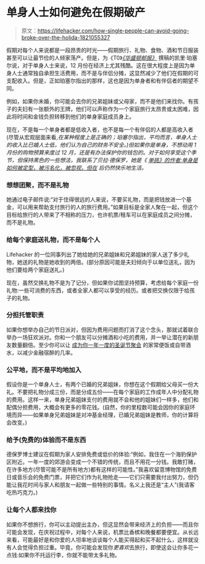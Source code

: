 # 单身人士如何避免在假期破产

> 原文：<https://lifehacker.com/how-single-people-can-avoid-going-broke-over-the-holida-1821055327>

假期对每个人来说都是一段昂贵的时光——假期旅行、礼物、食物、酒和节日服装甚至可以让最节俭的人倾家荡产。但是，为《T0》[*《华盛顿邮报》*](https://www.washingtonpost.com/news/soloish/wp/2017/12/04/december-is-an-expensive-time-to-be-single/?utm_term=.13b821e654cb) 撰稿的凯里·珀塞尔说，对于单身人士来说，12 月份在经济上尤其残酷。这在很大程度上是因为单身人士通常独自承担生活费用，而不是与伴侣分摊，这显然减少了他们在假期的可支配收入。但是，正如珀塞尔指出的那样，这也是因为单身者和有伴侣者的期望不同。



例如，如果你未婚，你可能会去你的兄弟姐妹或父母家，而不是他们来找你。有孩子的夫妇有一张额外的王牌，他们可以声称作为一个家庭旅行太昂贵或太困难，因此将时间和金钱负担转移到他们的单身家庭成员身上。

现在，不是每一个单身者都是低收入者，也不是每一个有伴侣的人都是高收入者(尽管从宏观层面来看,*在某种程度上是正确的；珀塞尔指出，平均而言，单身人士的收入比已婚人士低，他们认为自己的财务不安全。)但如果你是单身，不想动用 1 月份的购物预算来度过 12 月，还是有办法保护你的钱包的。对于如何享受这个季节，但保持黑色的一些想法，我联系了贝拉·德保罗，她是《 [*单挑》的作者:单身是如何被定型，被污名化，被忽视，但在*](https://www.amazon.com/Singled-Out-Singles-Stereotyped-Stigmatized/dp/0312340826/ref=as_sl_pc_qf_sp_asin_til?asc_campaign=InlineText&asc_refurl=https://lifehacker.com/how-single-people-can-avoid-going-broke-over-the-holida-1821055327&asc_source=&creativeASIN=0312340826&linkCode=w00&linkId=a3ea72b4cb1ad81e5b7669e85c99959f&tag=kinjalifehackerlink-20) 后仍然快乐地生活。*

### 想想团聚，而不是礼物

她通过电子邮件说:“对于住得很远的人来说，不要买礼物，而是把钱放进一个基金，可以用来帮助支付旅行的人的旅行费用。”如果目标是全家人聚在一起，但这个目标给旅行的人带来了不相称的压力，也许机票/租车可以在家庭成员之间分摊，而不是礼物。

### 给每个家庭送礼物，而不是每个人

Lifehacker 的一位同事列出了她给她的兄弟姐妹和兄弟姐妹的家人送了多少礼物，她送的礼物是她收到的两倍。(部分原因可能是夫妇倾向于以单位送礼，因为他们要给两个家庭送礼。)

现在，虽然交换礼物不是为了记分，但如果你试图坚持预算，考虑给每个家庭一份礼物:一些可消费的东西，或者全家人都可以享受的经历。或者把交换仅限于给孩子的礼物。

### 分担托管职责

如果你想举办自己的节日派对，但因为费用问题而打消了这个念头，那就试着联合举办一场狂欢派对。你和一个朋友可以分摊酒和小吃的费用，并一举让潜在的新朋友数量翻倍。至少你可以让 [成为你一年一度的圣诞节聚会](https://lifehacker.com/how-to-celebrate-chrismukkah-1820834950) 的家常便饭或自带酒水，以减少金融宿醉的几率。

### 公平地，而不是平均地加入

假设你是一个单身人士，有两个已婚的兄弟姐妹，你想在这个假期给父母买一份大礼。不要把礼物分成三份，而是分成五份——在每个家庭的工作成年人中分配礼物的费用。这样一来，单身兄弟姐妹支付的费用就不会和他的姐妹们一样多，他们和配偶分担费用，大概会有更多的零花钱。(自然，你的里程数可能会因你的家庭环境而异——如果单身兄弟姐妹是对冲基金经理，已婚兄弟姐妹是教师，你的计算将会改变。)

### 给予(免费的)体验而不是东西

德保罗博士建议在假期为家人安排免费或低价的体验:“例如，我住在一个海豹保护区附近。一年一度的郊游会变成一个不错的传统，而且不用花一分钱。我敢打赌，在许多地方(尽管可能不是所有地方)都有这样的可能性。”我喜欢留意博物馆的免费日或音乐会的免费门票，并把它们作为礼物抢走——它们只需要我付出努力，但仍能让我花时间与家人和朋友一起做一些特别的事情。名义上我还是“主人”(我请客吃热巧克力。)

### 让每个人都来找你

如果你不想旅行，你可以主动提出主办，但这显然会带来经济上的负担——而且你可能会发现，在庆祝过程中，对每个人来说，机票比香槟和晚餐都要便宜。从长远来看，可能最好是和你爱的人坦率地谈谈每个人能买得起和买不起什么，这样就没有人会觉得负担过重。毕竟，你可能会发现你*更喜欢*去旅行，即使这会让你多花一点钱:如果你不托运行李，你就不能带太多礼物。